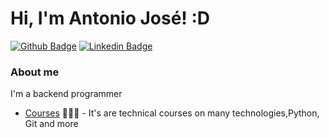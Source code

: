 # Hi, I'm Antonio José! :D

[![Github Badge](https://img.shields.io/badge/-Github-000?style=flat-square&logo=Github&logoColor=white&link=https://github.com/ajsalmeida)](https://github.com/ajsalmeida)
[![Linkedin Badge](https://img.shields.io/badge/-LinkedIn-blue?style=flat-square&logo=Linkedin&logoColor=white&link=https://www.linkedin.com/in/antoniojosealmeida/)](https://www.linkedin.com/in/antoniojosealmeida/)


### About me
I'm a backend programmer

- [Courses](https://www.cursos.com.br) 👨🏼‍🏫 - It's are technical courses on many technologies,Python, Git and more
